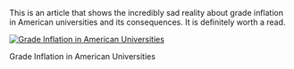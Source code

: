 This is an article that shows the incredibly sad reality about grade inflation in American universities and its consequences. It is definitely worth a read.

[![Grade Inflation in American Universities](https://i0.wp.com/alexseifert.wordpress.com/wp-content/uploads/2009/03/gradeinflation.jpg?resize=300%2C211 "Grade Inflation")](https://i0.wp.com/alexseifert.wordpress.com/wp-content/uploads/2009/03/gradeinflation.jpg)

Grade Inflation in American Universities